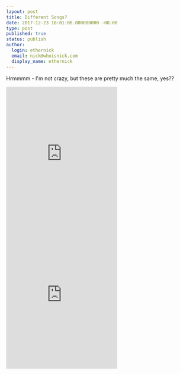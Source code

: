 ```yaml
---
layout: post
title: Different Songs?
date: 2017-12-23 18:01:00.000000000 -08:00
type: post
published: true
status: publish
author:
  login: ethernick
  email: nick@whoisnick.com
  display_name: ethernick
---
```

Hrmmmm - I'm not crazy, but these are pretty much the same, yes??

<iframe src="https://open.spotify.com/embed/track/6r7dQe9qCH3ag5orO2WnJw" width="300" height="380" frameborder="0" allowtransparency="true"></iframe>

<iframe src="https://open.spotify.com/embed/track/3E6Ydoy1H8ePoigc10Mgsa" width="300" height="380" frameborder="0" allowtransparency="true"></iframe>